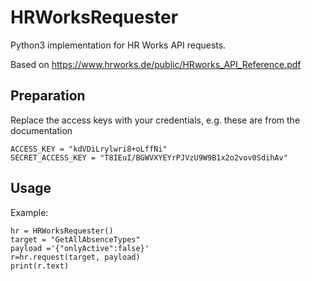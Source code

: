 # HRWorksRequester
Python3 implementation for HR Works API requests. 

Based on https://www.hrworks.de/public/HRworks_API_Reference.pdf 

## Preparation

Replace the access keys with your credentials, e.g. these are from the documentation
```
ACCESS_KEY = "kdVDiLrylwri8+oLffNi"
SECRET_ACCESS_KEY = "T8IEuI/BGWVXYEYrPJVzU9W9B1x2o2vov0SdihAv"
```
## Usage

Example:
```
hr = HRWorksRequester()
target = "GetAllAbsenceTypes"
payload ='{"onlyActive":false}'
r=hr.request(target, payload)
print(r.text)
```

